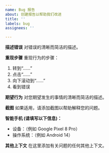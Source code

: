 ```yaml
---
name: Bug 报告
about: 创建报告以帮助我们改进
title: ''
labels: bug
assignees: ''

---
```


**描述错误**
对错误的清晰而简洁的描述。

**重现步骤**
重现行为的步骤：
1. 转到“……”
2. 点击“……”
3. 向下滚动到“……”
4. 看到错误

**期望行为**
对您期望发生的事情的清晰而简洁的描述。

**截图**
如果适用，请添加截图以帮助解释您的问题。

**智能手机 (请填写以下信息)：**
 - 设备：（例如 Google Pixel 8 Pro）
 - 操作系统：（例如 Android 14）

**其他上下文**
在这里添加有关问题的任何其他上下文。
